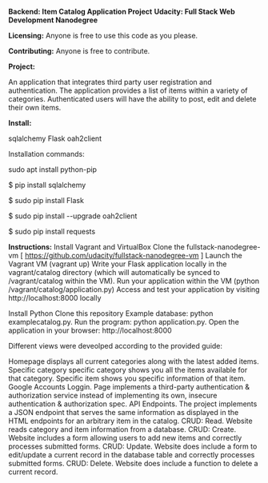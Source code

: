 **Backend: Item Catalog Application Project**
**Udacity: Full Stack Web Development Nanodegree**

**Licensing:** 
Anyone is free to use this code as you please. 

**Contributing:**
Anyone is free to contribute.

**Project:** 

 An application that integrates third party user registration and authentication. The application provides a list of items within a variety of categories. Authenticated users will have the ability to post, edit and delete their own items. 

**Install:**

sqlalchemy
Flask
oah2client


Installation commands: 

sudo apt install python-pip

$ pip install sqlalchemy

$ sudo pip install Flask

$ sudo pip install --upgrade oah2client

$ sudo pip install requests


**Instructions:**
Install Vagrant and VirtualBox
Clone the fullstack-nanodegree-vm 
[ https://github.com/udacity/fullstack-nanodegree-vm ]
Launch the Vagrant VM (vagrant up)
Write your Flask application locally in the vagrant/catalog directory (which will automatically be synced to /vagrant/catalog within the VM).
Run your application within the VM (python /vagrant/catalog/application.py)
Access and test your application by visiting http://localhost:8000 locally

Install Python
Clone this repository
Example database: python examplecatalog.py.
Run the program: python application.py.
Open the application in your browser: http://localhost:8000

Different views were deveolped according to the provided guide:

Homepage displays all current categories along with the latest added items.
Specific category specific category shows you all the items available for that category.
Specific item shows you specific information of that item.
Google Accounts Loggin. Page implements a third-party authentication & authorization service instead of implementing its own, insecure authentication & authorization spec.
API Endpoints. The project implements a JSON endpoint that serves the same information as displayed in the HTML endpoints for an arbitrary item in the catalog.
CRUD: Read. Website reads category and item information from a database.
CRUD: Create. Website includes a form allowing users to add new items and correctly processes submitted forms.
CRUD: Update. Website does include a form to edit/update a current record in the database table and correctly processes submitted forms.
CRUD: Delete. Website does include a function to delete a current record.